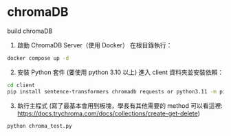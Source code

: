 # chromaDB
build chromaDB

1. 啟動 ChromaDB Server（使用 Docker）
在根目錄執行：
```bash
docker compose up -d
```

2. 安裝 Python 套件 (要使用 python 3.10 以上)
進入 client 資料夾並安裝依賴：
```bash
cd client
pip install sentence-transformers chromadb requests or python3.11 -m pip install sentence-transformers chromadb requests (確保使用 3.11)
```

3. 執行主程式 (寫了最基本會用到板塊，學長有其他需要的 method 可以看這裡: https://docs.trychroma.com/docs/collections/create-get-delete)
```bash
python chroma_test.py
```
